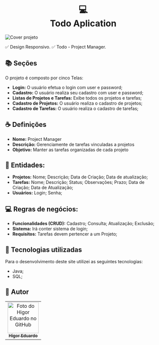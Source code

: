 <h1 align="center">
  💻<br>Todo Aplication
</h1>
<img src="./app/src/main/resources/" alt="Cover projeto" />

✅ Design Responsivo.
✅ Todo - Project Manager.

## 📚 Seções

O projeto é composto por cinco Telas:

- **Login:** O usuário efetua o login com user e password;
- **Cadastro:** O usuário realiza seu cadastro com user e password;
- **Listas de Projetos e Tarefas:** Exibe todos os projetos e tarefas;
- **Cadastro de Projetos:** O usuário realiza o cadastro de projetos;
- **Cadastro de Tarefas:** O usuário realiza o cadastro de tarefas;

## ☕ Definições

- **Nome:** Project Manager
- **Descrição:** Gerenciamente de tarefas vinculadas a projetos
- **Objetivo:** Manter as tarefas organizadas de cada projeto

## 📜 Entidades:

- **Projetos:** Nome; Descrição; Data de Criação; Data de atualização;
- **Tarefas:** Nome; Descrição; Status; Observações; Prazo; Data de Criação; Data de Atualização;
- **Usuários:** Login; Senha;

## 💻 Regras de negócios:

- **Funcionalidades (CRUD):** Cadastro; Consulta; Atualização; Exclusão;
- **Sistema:** Irá conter sistema de login;
- **Requisitos:** Tarefas devem pertencer a um Projeto;

## 💼 Tecnologias utilizadas

Para o desenvolvimento deste site utilizei as seguintes tecnologias:

- Java;
- SQL;

<h2>🦄 Autor</h2>

<table>
  <tr>
    <td align="center">
      <a href="https://github.com/bhigoreduardo">
        <img src="https://avatars.githubusercontent.com/u/96431991?v=4" width="100px;" alt="Foto do Higor Eduardo no GitHub"/><br>
        <sub>
          <b>Higor Eduardo</b>
        </sub>
      </a>
    </td>
  </tr>
</table>

